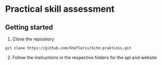 # Practical skill assessment
## Getting started
1. Clone the repository
```sh
git clone https://github.com/Shefleris/kitm-praktinis.git
```
2. Follow the instructions in the respective folders for the api and website